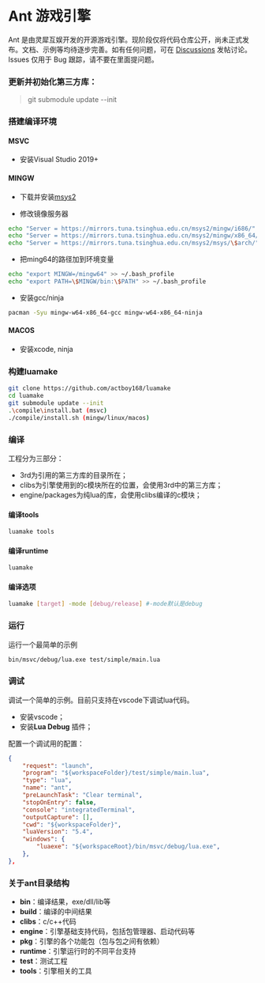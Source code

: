 Ant 游戏引擎
=====

Ant 是由灵犀互娱开发的开源游戏引擎。现阶段仅将代码仓库公开，尚未正式发布。文档、示例等均待逐步完善。如有任何问题，可在 [Discussions](https://github.com/ejoy/ant/discussions) 发帖讨论。Issues 仅用于 Bug 跟踪，请不要在里面提问题。

### 更新并初始化第三方库：

> git submodule update --init

### 搭建编译环境

#### MSVC
- 安装Visual Studio 2019+

#### MINGW
- 下载并安装[msys2](https://www.msys2.org/)

- 修改镜像服务器
``` bash
echo "Server = https://mirrors.tuna.tsinghua.edu.cn/msys2/mingw/i686/" > /etc/pacman.d/mirrorlist.mingw32
echo "Server = https://mirrors.tuna.tsinghua.edu.cn/msys2/mingw/x86_64/" > /etc/pacman.d/mirrorlist.mingw64
echo "Server = https://mirrors.tuna.tsinghua.edu.cn/msys2/msys/\$arch/" > /etc/pacman.d/mirrorlist.msys
```

- 把ming64的路径加到环境变量
``` bash
echo "export MINGW=/mingw64" >> ~/.bash_profile
echo "export PATH=\$MINGW/bin:\$PATH" >> ~/.bash_profile
```

- 安装gcc/ninja
``` bash
pacman -Syu mingw-w64-x86_64-gcc mingw-w64-x86_64-ninja
```

#### MACOS
- 安装xcode, ninja


### 构建luamake

``` bash
git clone https://github.com/actboy168/luamake
cd luamake
git submodule update --init
.\compile\install.bat (msvc)
./compile/install.sh (mingw/linux/macos)
```

### 编译
工程分为三部分：
- 3rd为引用的第三方库的目录所在；
- clibs为引擎使用到的c模块所在的位置，会使用3rd中的第三方库；
- engine/packages为纯lua的库，会使用clibs编译的c模块；

#### 编译tools

``` bash
luamake tools
```

#### 编译runtime

``` bash
luamake
```

#### 编译选项
``` bash
luamake [target] -mode [debug/release] #-mode默认是debug
```

### 运行
运行一个最简单的示例
``` bash
bin/msvc/debug/lua.exe test/simple/main.lua
```

### 调试
调试一个简单的示例。目前只支持在vscode下调试lua代码。
- 安装vscode；
- 安装**Lua Debug** 插件；

配置一个调试用的配置：
``` json
{
    "request": "launch",
    "program": "${workspaceFolder}/test/simple/main.lua",
    "type": "lua",
    "name": "ant",
    "preLaunchTask": "Clear terminal",
    "stopOnEntry": false,
    "console": "integratedTerminal",
    "outputCapture": [],
    "cwd": "${workspaceFolder}",
    "luaVersion": "5.4",
    "windows": {
        "luaexe": "${workspaceRoot}/bin/msvc/debug/lua.exe",
    },
},
```

### 关于ant目录结构
- **bin**：编译结果，exe/dll/lib等
- **build**：编译的中间结果
- **clibs**：c/c++代码
- **engine**：引擎基础支持代码，包括包管理器、启动代码等
- **pkg**：引擎的各个功能包（包与包之间有依赖）
- **runtime**：引擎运行时的不同平台支持
- **test**：测试工程
- **tools**：引擎相关的工具
